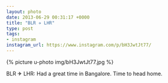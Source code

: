 ```yaml
---
layout: photo
date: 2013-06-29 00:31:17 +0000
title: "BLR ✈ LHR"
type: post
tags:
- instagram
instagram_url: https://www.instagram.com/p/bH3JwtJt77/
---
```


{% picture u-photo img/bH3JwtJt77.jpg %}

BLR ✈ LHR: Had a great time in Bangalore. Time to head home.

